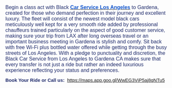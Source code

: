 <p><span style="color:#202c6c;font-size:12pt;font-family:Arial,sans-serif;">Begin a class act with Black&nbsp;</span><a href="https://carservicelosangeles.us/"><strong><u><span style="color:#1155cc;font-size:12pt;font-family:Arial,sans-serif;">Car Service Los Angeles</span></u></strong></a><span style="color:#202c6c;font-size:12pt;font-family:Arial,sans-serif;">&nbsp;to Gardena, created for those who demand perfection in their journey and excellent luxury. The fleet will consist of the newest model black cars meticulously well kept for a very smooth ride added by professional chauffeurs trained particularly on the aspect of good customer service, making sure your trip from LAX after long overseas travel or an important business meeting in Gardena is stylish and comfy. Sit back with free Wi-Fi plus bottled water offered while getting through the busy streets of Los Angeles. With a pledge to punctuality and discretion, the Black Car Service from Los Angeles to Gardena CA makes sure that every transfer is not just a ride but rather an indeed luxurious experience reflecting your status and preferences.</span></p>
<p><span style="color:#202c6c;font-size:12pt;font-family:Arial,sans-serif;"><b><span style="font-size:11pt;font-family:Arial,sans-serif;">Book Your Ride or Call us:</span></b><span style="font-size:11pt;font-family:Arial,sans-serif;">&nbsp;
           <a href="https://maps.app.goo.gl/WwEG3VjP5aj8qNTu5" target="_blank">https://maps.app.goo.gl/WwEG3VjP5aj8qNTu5</a></span></u></strong>
        </span></span></p>
